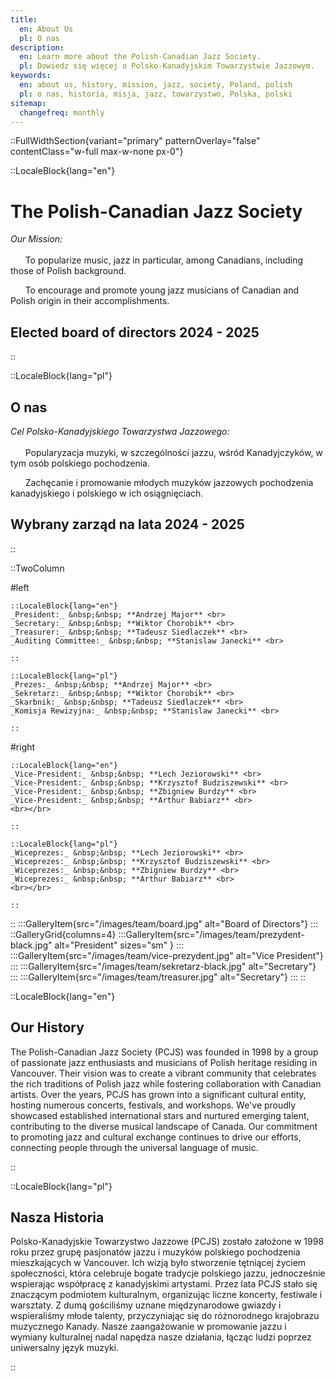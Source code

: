 ```yaml
---
title:
  en: About Us
  pl: O nas
description:
  en: Learn more about the Polish-Canadian Jazz Society.
  pl: Dowiedz się więcej o Polsko-Kanadyjskim Towarzystwie Jazzowym.
keywords:
  en: about us, history, mission, jazz, society, Poland, polish
  pl: o nas, historia, misja, jazz, towarzystwo, Polska, polski
sitemap:
  changefreq: monthly
---
```


::FullWidthSection{variant="primary" patternOverlay="false" contentClass="w-full max-w-none px-0"}

::LocaleBlock{lang="en"}

# The Polish-Canadian Jazz Society

_Our Mission:_
<br></br>
&nbsp;&nbsp;&nbsp;&nbsp;&nbsp;&nbsp;To popularize music, jazz in particular, among Canadians, including those of Polish background.

&nbsp;&nbsp;&nbsp;&nbsp;&nbsp;&nbsp;To encourage and promote young jazz musicians of Canadian and Polish origin in their accomplishments.

## Elected board of directors 2024 - 2025

::

::LocaleBlock{lang="pl"}

## O nas

_Cel Polsko-Kanadyjskiego Towarzystwa Jazzowego:_
<br></br>
&nbsp;&nbsp;&nbsp;&nbsp;&nbsp;&nbsp;Popularyzacja muzyki, w szczególności jazzu, wśród Kanadyjczyków, w tym osób polskiego pochodzenia.

&nbsp;&nbsp;&nbsp;&nbsp;&nbsp;&nbsp;Zachęcanie i promowanie młodych muzyków jazzowych pochodzenia kanadyjskiego i polskiego w ich osiągnięciach.

## Wybrany zarząd na lata 2024 - 2025

::

::TwoColumn

#left

    ::LocaleBlock{lang="en"}
    _President:_ &nbsp;&nbsp; **Andrzej Major** <br>
    _Secretary:_ &nbsp;&nbsp; **Wiktor Chorobik** <br>
    _Treasurer:_ &nbsp;&nbsp; **Tadeusz Siedlaczek** <br>
    _Auditing Committee:_ &nbsp;&nbsp; **Stanislaw Janecki** <br>

    ::

    ::LocaleBlock{lang="pl"}
    _Prezes:_ &nbsp;&nbsp; **Andrzej Major** <br>
    _Sekretarz:_ &nbsp;&nbsp; **Wiktor Chorobik** <br>
    _Skarbnik:_ &nbsp;&nbsp; **Tadeusz Siedlaczek** <br>
    _Komisja Rewizyjna:_ &nbsp;&nbsp; **Stanislaw Janecki** <br>

    ::

#right

    ::LocaleBlock{lang="en"}
    _Vice-President:_ &nbsp;&nbsp; **Lech Jeziorowski** <br>
    _Vice-President:_ &nbsp;&nbsp; **Krzysztof Budziszewski** <br>
    _Vice-President:_ &nbsp;&nbsp; **Zbigniew Burdzy** <br>
    _Vice-President:_ &nbsp;&nbsp; **Arthur Babiarz** <br>
    <br></br>

    ::

    ::LocaleBlock{lang="pl"}
    _Wiceprezes:_ &nbsp;&nbsp; **Lech Jeziorowski** <br>
    _Wiceprezes:_ &nbsp;&nbsp; **Krzysztof Budziszewski** <br>
    _Wiceprezes:_ &nbsp;&nbsp; **Zbigniew Burdzy** <br>
    _Wiceprezes:_ &nbsp;&nbsp; **Arthur Babiarz** <br>
    <br></br>

    ::

::
:::GalleryItem{src="/images/team/board.jpg" alt="Board of Directors"}
:::
::GalleryGrid{columns=4}
:::GalleryItem{src="/images/team/prezydent-black.jpg" alt="President" sizes="sm" }
:::
:::GalleryItem{src="/images/team/vice-prezydent.jpg" alt="Vice President"}
:::
:::GalleryItem{src="/images/team/sekretarz-black.jpg" alt="Secretary"}
:::
:::GalleryItem{src="/images/team/treasurer.jpg" alt="Secretary"}
:::
::

::LocaleBlock{lang="en"}

## Our History

The Polish-Canadian Jazz Society (PCJS) was founded in 1998 by a group of passionate jazz enthusiasts and musicians of Polish heritage residing in Vancouver. Their vision was to create a vibrant community that celebrates the rich traditions of Polish jazz while fostering collaboration with Canadian artists. Over the years, PCJS has grown into a significant cultural entity, hosting numerous concerts, festivals, and workshops. We've proudly showcased established international stars and nurtured emerging talent, contributing to the diverse musical landscape of Canada. Our commitment to promoting jazz and cultural exchange continues to drive our efforts, connecting people through the universal language of music.

::

::LocaleBlock{lang="pl"}

## Nasza Historia

Polsko-Kanadyjskie Towarzystwo Jazzowe (PCJS) zostało założone w 1998 roku przez grupę pasjonatów jazzu i muzyków polskiego pochodzenia mieszkających w Vancouver. Ich wizją było stworzenie tętniącej życiem społeczności, która celebruje bogate tradycje polskiego jazzu, jednocześnie wspierając współpracę z kanadyjskimi artystami. Przez lata PCJS stało się znaczącym podmiotem kulturalnym, organizując liczne koncerty, festiwale i warsztaty. Z dumą gościliśmy uznane międzynarodowe gwiazdy i wspieraliśmy młode talenty, przyczyniając się do różnorodnego krajobrazu muzycznego Kanady. Nasze zaangażowanie w promowanie jazzu i wymiany kulturalnej nadal napędza nasze działania, łącząc ludzi poprzez uniwersalny język muzyki.

::
<br>
<br>
